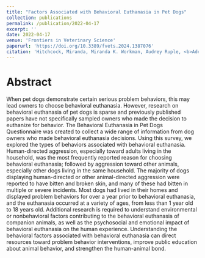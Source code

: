 ```yaml
---
title: "Factors Associated with Behavioral Euthanasia in Pet Dogs"
collection: publications
permalink: /publication/2022-04-17
excerpt: ''
date: 2022-04-17
venue: 'Frontiers in Veterinary Science'
paperurl: 'https://doi.org/10.3389/fvets.2024.1387076'
citation: 'Hitchcock, Miranda, Miranda K. Workman, Audrey Ruple, <b>Adeline P. Guthrie</b>, and Erica N. Feuerbacher. (2022). &quot;Factors Associated with Behavioral Euthanasia in Pet Dogs.&quot; <i>Frontiers in Veterinary Science</i>, Vol 11.'
---
```


Abstract
======
When pet dogs demonstrate certain serious problem behaviors, this may lead owners to choose behavioral euthanasia. However, research on behavioral euthanasia of pet dogs is sparse and previously published papers have not specifically sampled owners who made the decision to euthanize for behavior. The Behavioral Euthanasia in Pet Dogs Questionnaire was created to collect a wide range of information from dog owners who made behavioral euthanasia decisions. Using this survey, we explored the types of behaviors associated with behavioral euthanasia. Human-directed aggression, especially toward adults living in the household, was the most frequently reported reason for choosing behavioral euthanasia; followed by aggression toward other animals, especially other dogs living in the same household. The majority of dogs displaying human-directed or other animal-directed aggression were reported to have bitten and broken skin, and many of these had bitten in multiple or severe incidents. Most dogs had lived in their homes and displayed problem behaviors for over a year prior to behavioral euthanasia, and the euthanasia occurred at a variety of ages, from less than 1 year old to 18 years old. Additional research is required to understand environmental or nonbehavioral factors contributing to the behavioral euthanasia of companion animals, as well as the psychosocial and emotional impact of behavioral euthanasia on the human experience. Understanding the behavioral factors associated with behavioral euthanasia can direct resources toward problem behavior interventions, improve public education about animal behavior, and strengthen the human-animal bond.



